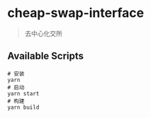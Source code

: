 # cheap-swap-interface

> 去中心化交所

## Available Scripts
```shell
# 安装
yarn
# 启动
yarn start
# 构建
yarn build
```

